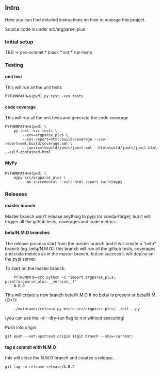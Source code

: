 ## Intro

Here you can find detailed instructions on how to manage this project.

Source code is under src/argparse_plus

### Initial setup

TBD -> pre-commit
        * black
        * lint
        * run-tests

### Testing

#### unit test
This will run all the unit tests
```
PYTHONPATH=$(pwd) py.test -vvs tests
```

#### code coverage
This will run all the unit tests and generate the code coverage
```
PYTHONPATH=$(pwd) \
    py.test -vvs tests \
        --cov=argparse_plus \
        --cov-report=html:build/coverage --cov-report=xml:build/coverage.xml \
        --junitxml=build/junit/junit.xml --html=build/junit/junit.html --self-contained-html
```

#### MyPy
```
PYTHONPATH=$(pwd) \
    mypy src/argparse_plus \
        --no-incremental --xslt-html-report build/mypy
```

### Releases

#### master branch
Master branch won't release anything to pypi (or conda-forge), but it
will trigger all the github tests, coverages and code metrics.

#### beta/N.M.O branches
The release process start from the master branch and it will create a "beta" branch (eg. beta/N.M.O):
this branch will run all the github tests, coverages and code metrics as in the master branch, but on success
it will deploy on the pypi server. 

To start on the master branch:
```
    PYTHONPATH=src python -c "import argparse_plus; print(argparse_plus.__version__)"
    N.M.O
```

This will create a new branch beta/N.M.O if no beta/ is present or beta/N.M.(O+1):
```
    ./maintaner/release.py micro src/argparse_plus/__init__.py
```
(you can use the -n|--dry-run flag to run without executing)

Push into origin
```
git push --set-upstream origin $(git branch --show-current)
```

#### tag a commit with N.M.O
this will close the N.M.O branch and creates a release.
```
git tag -m release release/A.B.C
```

